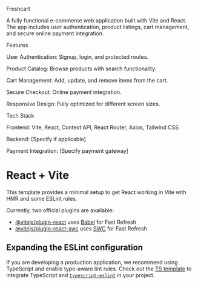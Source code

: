 Freshcart

A fully functional e-commerce web application built with Vite and React. The app includes user authentication, product listings, cart management, and secure online payment integration.

Features

User Authentication: Signup, login, and protected routes.

Product Catalog: Browse products with search functionality.

Cart Management: Add, update, and remove items from the cart.

Secure Checkout: Online payment integration.

Responsive Design: Fully optimized for different screen sizes.

Tech Stack

Frontend: Vite, React, Context API, React Router, Axios, Tailwind CSS

Backend: [Specify if applicable]

Payment Integration: [Specify payment gateway]







# React + Vite

This template provides a minimal setup to get React working in Vite with HMR and some ESLint rules.

Currently, two official plugins are available:

- [@vitejs/plugin-react](https://github.com/vitejs/vite-plugin-react/blob/main/packages/plugin-react/README.md) uses [Babel](https://babeljs.io/) for Fast Refresh
- [@vitejs/plugin-react-swc](https://github.com/vitejs/vite-plugin-react-swc) uses [SWC](https://swc.rs/) for Fast Refresh

## Expanding the ESLint configuration

If you are developing a production application, we recommend using TypeScript and enable type-aware lint rules. Check out the [TS template](https://github.com/vitejs/vite/tree/main/packages/create-vite/template-react-ts) to integrate TypeScript and [`typescript-eslint`](https://typescript-eslint.io) in your project.
